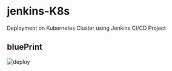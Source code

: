# jenkins-K8s
Deployment on Kubernetes Cluster using Jenkins CI/CD Project
## bluePrint
![deploy](https://github.com/alilotfi23/jenkins-K8s/assets/91953142/86eaafd7-832f-4fae-81cd-e32f58ac1e48)
